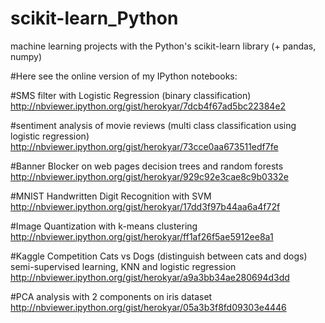 # scikit-learn_Python
machine learning projects with the Python's scikit-learn library (+ pandas, numpy)

#Here see the online version of my IPython notebooks:

#SMS filter  with Logistic Regression (binary classification)
http://nbviewer.ipython.org/gist/herokyar/7dcb4f67ad5bc22384e2

#sentiment analysis of movie reviews
(multi class classification using logistic regression)
http://nbviewer.ipython.org/gist/herokyar/73cce0aa673511edf7fe

#Banner Blocker on web pages decision trees and random forests
http://nbviewer.ipython.org/gist/herokyar/929c92e3cae8c9b0332e

#MNIST Handwritten Digit Recognition with SVM
http://nbviewer.ipython.org/gist/herokyar/17dd3f97b44aa6a4f72f

#Image Quantization with k-means clustering 
http://nbviewer.ipython.org/gist/herokyar/ff1af26f5ae5912ee8a1

#Kaggle Competition Cats vs Dogs (distinguish between cats and dogs)
semi-supervised learning, KNN and logistic regression
http://nbviewer.ipython.org/gist/herokyar/a9a3bb34ae280694d3dd

#PCA analysis with 2 components on iris dataset
http://nbviewer.ipython.org/gist/herokyar/05a3b3f8fd09303e4446
